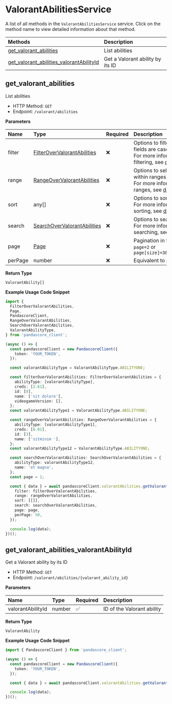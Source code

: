 # ValorantAbilitiesService

A list of all methods in the `ValorantAbilitiesService` service. Click on the method name to view detailed information about that method.

| Methods                                                                               | Description                      |
| :------------------------------------------------------------------------------------ | :------------------------------- |
| [get_valorant_abilities](#get_valorant_abilities)                                     | List abilities                   |
| [get_valorant_abilities_valorantAbilityId](#get_valorant_abilities_valorantabilityid) | Get a Valorant ability by its ID |

## get_valorant_abilities

List abilities

- HTTP Method: `GET`
- Endpoint: `/valorant/abilities`

**Parameters**

| Name    | Type                                                                    | Required | Description                                                                                                                                         |
| :------ | :---------------------------------------------------------------------- | :------- | :-------------------------------------------------------------------------------------------------------------------------------------------------- |
| filter  | [FilterOverValorantAbilities](../models/FilterOverValorantAbilities.md) | ❌       | Options to filter results. String fields are case sensitive <br/>For more information on filtering, see [docs](/docs/filtering-and-sorting#filter). |
| range   | [RangeOverValorantAbilities](../models/RangeOverValorantAbilities.md)   | ❌       | Options to select results within ranges <br/>For more information on ranges, see [docs](/docs/filtering-and-sorting#range).                         |
| sort    | any[]                                                                   | ❌       | Options to sort results <br/>For more information on sorting, see [docs](/docs/filtering-and-sorting#sort).                                         |
| search  | [SearchOverValorantAbilities](../models/SearchOverValorantAbilities.md) | ❌       | Options to search results <br/>For more information on searching, see [docs](/docs/filtering-and-sorting#search).                                   |
| page    | [Page](../models/Page.md)                                               | ❌       | Pagination in the form of `page=2` or `page[size]=30&page[number]=2`                                                                                |
| perPage | number                                                                  | ❌       | Equivalent to `page[size]`                                                                                                                          |

**Return Type**

`ValorantAbility[]`

**Example Usage Code Snippet**

```typescript
import {
  FilterOverValorantAbilities,
  Page,
  PandascoreClient,
  RangeOverValorantAbilities,
  SearchOverValorantAbilities,
  ValorantAbilityType,
} from 'pandascore_client';

(async () => {
  const pandascoreClient = new PandascoreClient({
    token: 'YOUR_TOKEN',
  });

  const valorantAbilityType = ValorantAbilityType.ABILITYONE;

  const filterOverValorantAbilities: FilterOverValorantAbilities = {
    abilityType: [valorantAbilityType],
    creds: [2.61],
    id: [8],
    name: ['sit dolore'],
    videogameVersion: [],
  };
  const valorantAbilityType1 = ValorantAbilityType.ABILITYONE;

  const rangeOverValorantAbilities: RangeOverValorantAbilities = {
    abilityType: [valorantAbilityType1],
    creds: [8.01],
    id: [3],
    name: ['sitminim '],
  };
  const valorantAbilityType12 = ValorantAbilityType.ABILITYONE;

  const searchOverValorantAbilities: SearchOverValorantAbilities = {
    abilityType: valorantAbilityType12,
    name: 'et magna',
  };
  const page = 1;

  const { data } = await pandascoreClient.valorantAbilities.getValorantAbilities({
    filter: filterOverValorantAbilities,
    range: rangeOverValorantAbilities,
    sort: [[]],
    search: searchOverValorantAbilities,
    page: page,
    perPage: 50,
  });

  console.log(data);
})();
```

## get_valorant_abilities_valorantAbilityId

Get a Valorant ability by its ID

- HTTP Method: `GET`
- Endpoint: `/valorant/abilities/{valorant_ability_id}`

**Parameters**

| Name              | Type   | Required | Description                |
| :---------------- | :----- | :------- | :------------------------- |
| valorantAbilityId | number | ✅       | ID of the Valorant ability |

**Return Type**

`ValorantAbility`

**Example Usage Code Snippet**

```typescript
import { PandascoreClient } from 'pandascore_client';

(async () => {
  const pandascoreClient = new PandascoreClient({
    token: 'YOUR_TOKEN',
  });

  const { data } = await pandascoreClient.valorantAbilities.getValorantAbilitiesValorantAbilityId(7);

  console.log(data);
})();
```

<!-- This file was generated by liblab | https://liblab.com/ -->
